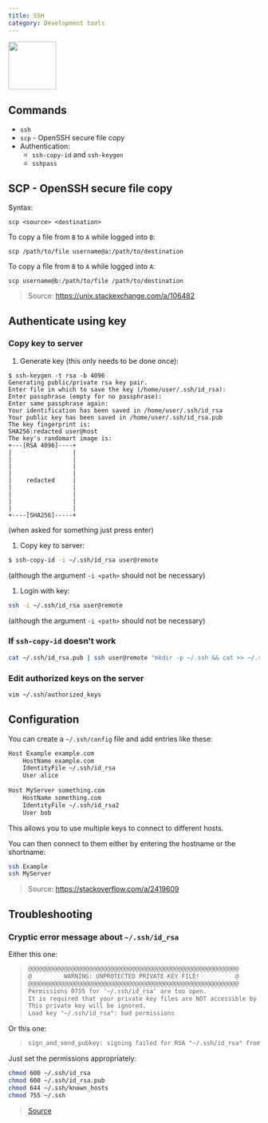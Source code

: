 ```yaml
---
title: SSH
category: Development tools
---
```


<img src="https://upload.wikimedia.org/wikipedia/commons/thumb/0/00/Unofficial_SSH_Logo.svg/2048px-Unofficial_SSH_Logo.svg.png" width="96">

## Commands

- `ssh`
- `scp` - OpenSSH secure file copy
- Authentication:
	- `ssh-copy-id` and `ssh-keygen`
	- `sshpass`

## SCP - OpenSSH secure file copy

Syntax:

```
scp <source> <destination>
```

To copy a file from `B` to `A` while logged into `B`:

```
scp /path/to/file username@a:/path/to/destination
```

To copy a file from `B` to `A` while logged into `A`:

```
scp username@b:/path/to/file /path/to/destination
```

> Source: https://unix.stackexchange.com/a/106482


## Authenticate using key

### Copy key to server

1. Generate key (this only needs to be done once):
```
$ ssh-keygen -t rsa -b 4096
Generating public/private rsa key pair.
Enter file in which to save the key (/home/user/.ssh/id_rsa):
Enter passphrase (empty for no passphrase):
Enter same passphrase again:
Your identification has been saved in /home/user/.ssh/id_rsa
Your public key has been saved in /home/user/.ssh/id_rsa.pub
The key fingerprint is:
SHA256:redacted user@host
The key's randomart image is:
+---[RSA 4096]----+
|                 |
|                 |
|                 |
|                 |
|    redacted     |
|                 |
|                 |
|                 |
|                 |
+----[SHA256]-----+
```
(when asked for something just press enter)

1. Copy key to server:
```bash
$ ssh-copy-id -i ~/.ssh/id_rsa user@remote
```
(although the argument `-i <path>` should not be necessary)

1. Login with key:
```bash
ssh -i ~/.ssh/id_rsa user@remote
```
(although the argument `-i <path>` should not be necessary)

### If `ssh-copy-id` doesn't work

```bash
cat ~/.ssh/id_rsa.pub | ssh user@remote "mkdir -p ~/.ssh && cat >> ~/.ssh/authorized_keys"
```

### Edit authorized keys on the server

```bash
vim ~/.ssh/authorized_keys
```

## Configuration

You can create a `~/.ssh/config` file and add entries like these:
```txt
Host Example example.com
    HostName example.com
    IdentityFile ~/.ssh/id_rsa
    User alice
	
Host MyServer something.com
	HostName something.com
	IdentityFile ~/.ssh/id_rsa2
	User bob
```

This allows you to use multiple keys to connect to different hosts.

You can then connect to them either by entering the hostname or the shortname:

```bash
ssh Example
ssh MyServer
```

> Source: https://stackoverflow.com/a/2419609

## Troubleshooting

### Cryptic error message about `~/.ssh/id_rsa`

Either this one:
> ```txt
> @@@@@@@@@@@@@@@@@@@@@@@@@@@@@@@@@@@@@@@@@@@@@@@@@@@@@@@@@@@
> @         WARNING: UNPROTECTED PRIVATE KEY FILE!          @
> @@@@@@@@@@@@@@@@@@@@@@@@@@@@@@@@@@@@@@@@@@@@@@@@@@@@@@@@@@@
> Permissions 0755 for '~/.ssh/id_rsa' are too open.
> It is required that your private key files are NOT accessible by others.
> This private key will be ignored.
> Load key "~/.ssh/id_rsa": bad permissions
> ```

Or this one:
> ```txt
> sign_and_send_pubkey: signing failed for RSA "~/.ssh/id_rsa" from agent: agent refused operation
> ```

Just set the permissions appropriately:
```bash
chmod 600 ~/.ssh/id_rsa
chmod 600 ~/.ssh/id_rsa.pub
chmod 644 ~/.ssh/known_hosts
chmod 755 ~/.ssh
```
> [Source](https://www.howtogeek.com/168119/fixing-warning-unprotected-private-key-file-on-linux/)
